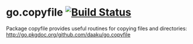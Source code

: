 go.copyfile [![Build Status](https://secure.travis-ci.org/daaku/go.copyfile.png)](http://travis-ci.org/daaku/go.copyfile)
===========

Package copyfile provides useful routines for copying files and directories:
http://go.pkgdoc.org/github.com/daaku/go.copyfile
